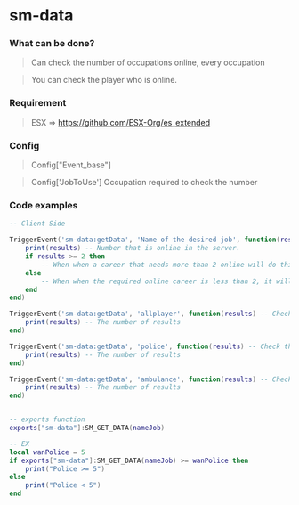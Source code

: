 # sm-data

### What can be done?
> Can check the number of occupations online, every occupation

> You can check the player who is online.

### Requirement
> ESX => https://github.com/ESX-Org/es_extended

### Config
> Config["Event_base"]

> Config['JobToUse'] Occupation required to check the number

### Code examples

```lua
-- Client Side

TriggerEvent('sm-data:getData', 'Name of the desired job', function(results)
    print(results) -- Number that is online in the server.
    if results >= 2 then
        -- When when a career that needs more than 2 online will do this line
    else
        -- When when the required online career is less than 2, it will do this line.
    end
end)

TriggerEvent('sm-data:getData', 'allplayer', function(results) -- Check the number of players in the entire server.
    print(results) -- The number of results
end)

TriggerEvent('sm-data:getData', 'police', function(results) -- Check the number of police in the entire server.
    print(results) -- The number of results
end)

TriggerEvent('sm-data:getData', 'ambulance', function(results) -- Check the number of ambulance in the entire server.
    print(results) -- The number of results
end)


-- exports function
exports["sm-data"]:SM_GET_DATA(nameJob)

-- EX
local wanPolice = 5
if exports["sm-data"]:SM_GET_DATA(nameJob) >= wanPolice then
    print("Police >= 5")
else
    print("Police < 5")
end
```

